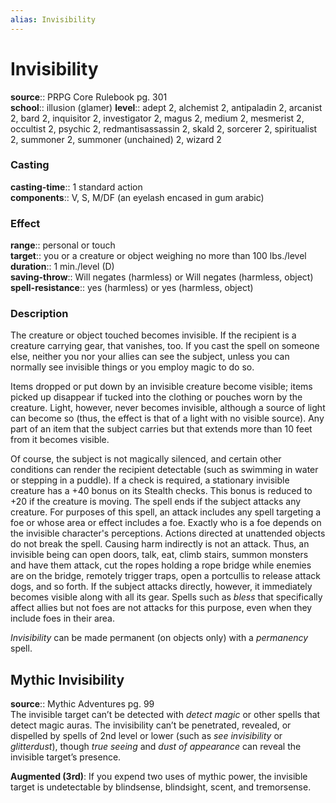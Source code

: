 ```yaml
---
alias: Invisibility
---
```


# Invisibility 

**source**:: PRPG Core Rulebook pg. 301  
**school**:: illusion (glamer)
**level**:: adept 2, alchemist 2, antipaladin 2, arcanist 2, bard 2, inquisitor 2, investigator 2, magus 2, medium 2, mesmerist 2, occultist 2, psychic 2, redmantisassassin 2, skald 2, sorcerer 2, spiritualist 2, summoner 2, summoner (unchained) 2, wizard 2

### Casting 

**casting-time**:: 1 standard action  
**components**:: V, S, M/DF (an eyelash encased in gum arabic)

### Effect 

**range**:: personal or touch  
**target**:: you or a creature or object weighing no more than 100 lbs./level  
**duration**:: 1 min./level (D)  
**saving-throw**:: Will negates (harmless) or Will negates (harmless, object)
**spell-resistance**:: yes (harmless) or yes (harmless, object)

### Description 

The creature or object touched becomes invisible. If the recipient is a creature carrying gear, that vanishes, too. If you cast the spell on someone else, neither you nor your allies can see the subject, unless you can normally see invisible things or you employ magic to do so.  
  
Items dropped or put down by an invisible creature become visible; items picked up disappear if tucked into the clothing or pouches worn by the creature. Light, however, never becomes invisible, although a source of light can become so (thus, the effect is that of a light with no visible source). Any part of an item that the subject carries but that extends more than 10 feet from it becomes visible.  
  
Of course, the subject is not magically silenced, and certain other conditions can render the recipient detectable (such as swimming in water or stepping in a puddle). If a check is required, a stationary invisible creature has a +40 bonus on its Stealth checks. This bonus is reduced to +20 if the creature is moving. The spell ends if the subject attacks any creature. For purposes of this spell, an attack includes any spell targeting a foe or whose area or effect includes a foe. Exactly who is a foe depends on the invisible character's perceptions. Actions directed at unattended objects do not break the spell. Causing harm indirectly is not an attack. Thus, an invisible being can open doors, talk, eat, climb stairs, summon monsters and have them attack, cut the ropes holding a rope bridge while enemies are on the bridge, remotely trigger traps, open a portcullis to release attack dogs, and so forth. If the subject attacks directly, however, it immediately becomes visible along with all its gear. Spells such as *bless* that specifically affect allies but not foes are not attacks for this purpose, even when they include foes in their area.  
  
*Invisibility* can be made permanent (on objects only) with a *permanency* spell.

## Mythic Invisibility 

**source**:: Mythic Adventures pg. 99  
The invisible target can’t be detected with *detect magic* or other spells that detect magic auras. The invisibility can’t be penetrated, revealed, or dispelled by spells of 2nd level or lower (such as *see invisibility* or *glitterdust*), though *true seeing* and *dust of appearance* can reveal the invisible target’s presence.  
  
**Augmented (3rd)**: If you expend two uses of mythic power, the invisible target is undetectable by blindsense, blindsight, scent, and tremorsense.

